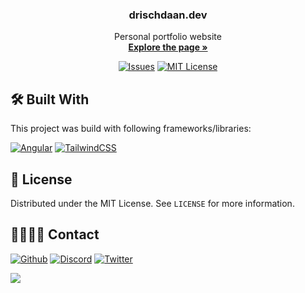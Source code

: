 <a name="readme-top"></a>

<div align="center">
  <!-- <a href="https://github.com/Drischdaan/drischdaan.dev">
    <img src="images/logo.png" alt="Logo" width="80" height="80">
  </a> -->
  <h3 align="center">drischdaan.dev</h3>
  <p align="center">
    Personal portfolio website
    <br />
    <a href="https://portfolio-page-4ca36.web.app/"><strong>Explore the page »</strong></a>
    <br />
  </p>
</div>

<div align="center">

  [![Issues][issues-shield]][issues-url]
  [![MIT License][license-shield]][license-url]

</div>

## 🛠️ Built With

This project was build with following frameworks/libraries:

[![Angular][Angular]][Angular-url]
[![TailwindCSS][TailwindCSS]][TailwindCSS-url]

## 📜 License

Distributed under the MIT License. See `LICENSE` for more information.

## 🫱🏽‍🫲🏽 Contact

[![Github][Github]][Github-url]
[![Discord][Discord]][Discord-url]
[![Twitter][Twitter]][Twitter-url]

<div>
    <a href="https://www.buymeacoffee.com/Drischdaan">
        <img src="https://img.buymeacoffee.com/button-api/?text=Buy me a coffee&emoji=&slug=Drischdaan&button_colour=BD5FFF&font_colour=ffffff&font_family=Lato&outline_colour=000000&coffee_colour=FFDD00">
    </a>
</div>

<!-- Variables -->
[issues-shield]: https://img.shields.io/github/issues/Drischdaan/drischdaan.dev.svg?style=for-the-badge
[issues-url]: https://github.com/Drischdaan/drischdaan.dev/issues
[license-shield]: https://img.shields.io/github/license/Drischdaan/drischdaan.dev.svg?style=for-the-badge
[license-url]: https://github.com/Drischdaan/drischdaan.dev/blob/master/LICENSE.txt

<!-- Frameworks -->
[Angular]: https://img.shields.io/badge/angular-%23DD0031.svg?style=for-the-badge&logo=angular&logoColor=white
[Angular-url]: https://angular.io/
[TailwindCSS]: https://img.shields.io/badge/tailwindcss-%2338B2AC.svg?style=for-the-badge&logo=tailwind-css&logoColor=white
[TailwindCSS-url]: https://tailwindcss.com/

<!-- Socials -->
[Github]: https://skillicons.dev/icons?i=github
[Github-url]: https://github.com/Drischdaan
[Discord]: https://skillicons.dev/icons?i=discord
[Discord-url]: https://discord.com/users/244115221776433152
[Twitter]: https://skillicons.dev/icons?i=twitter
[Twitter-url]: https://twitter.com/Drischdaan

<!-- https://github.com/tandpfun/skill-icons -->
<!-- https://github.com/Ileriayo/markdown-badges -->
